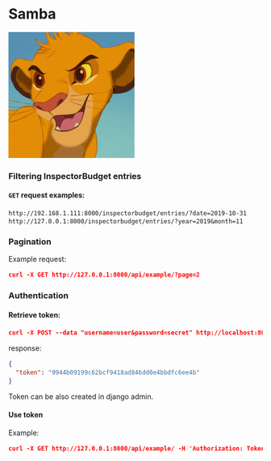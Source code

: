 # Samba
<img src="static/images/simba.png" width="250">

### Filtering InspectorBudget entries
#### `GET` request examples:
```angular2
http://192.168.1.111:8000/inspectorbudget/entries/?date=2019-10-31
http://127.0.0.1:8000/inspectorbudget/entries/?year=2019&month=11
```

### Pagination
Example request:
```json
curl -X GET http://127.0.0.1:8000/api/example/?page=2
```

### Authentication
#### Retrieve token:
```json
curl -X POST --data "username=user&password=secret" http://localhost:8000/api-token-auth/
```
response:
```json
{
  "token": "9944b09199c62bcf9418ad846dd0e4bbdfc6ee4b"
}
```
Token can be also created in django admin.

#### Use token
Example:
```json
curl -X GET http://127.0.0.1:8000/api/example/ -H 'Authorization: Token 9944b09199c62bcf9418ad846dd0e4bbdfc6ee4b'
```

